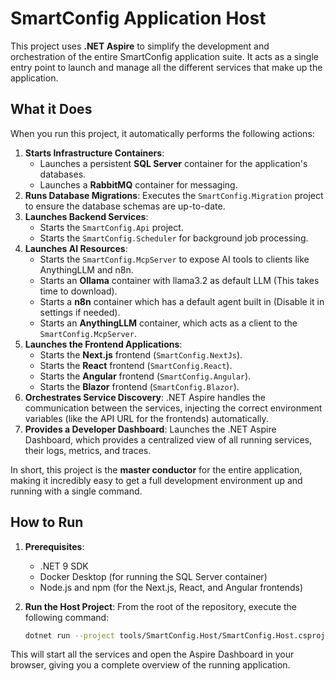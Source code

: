 # SmartConfig Application Host

This project uses **.NET Aspire** to simplify the development and orchestration of the entire SmartConfig application suite. It acts as a single entry point to launch and manage all the different services that make up the application.

## What it Does

When you run this project, it automatically performs the following actions:

1.  **Starts Infrastructure Containers**:
    -   Launches a persistent **SQL Server** container for the application's databases.
    -   Launches a **RabbitMQ** container for messaging.
2.  **Runs Database Migrations**: Executes the `SmartConfig.Migration` project to ensure the database schemas are up-to-date.
3.  **Launches Backend Services**:
    -   Starts the `SmartConfig.Api` project.
    -   Starts the `SmartConfig.Scheduler` for background job processing.
4.  **Launches AI Resources**:
    -   Starts the `SmartConfig.McpServer` to expose AI tools to clients like AnythingLLM and n8n.
    -   Starts an **Ollama** container with llama3.2 as default LLM (This takes time to download). 
    -   Starts a **n8n** container which has a default agent built in (Disable it in settings if needed).
    -   Starts an **AnythingLLM** container, which acts as a client to the `SmartConfig.McpServer`.
5.  **Launches the Frontend Applications**:
    -   Starts the **Next.js** frontend (`SmartConfig.NextJs`).
    -   Starts the **React** frontend (`SmartConfig.React`).
    -   Starts the **Angular** frontend (`SmartConfig.Angular`).
    -   Starts the **Blazor** frontend (`SmartConfig.Blazor`).
6.  **Orchestrates Service Discovery**: .NET Aspire handles the communication between the services, injecting the correct environment variables (like the API URL for the frontends) automatically.
7.  **Provides a Developer Dashboard**: Launches the .NET Aspire Dashboard, which provides a centralized view of all running services, their logs, metrics, and traces.

In short, this project is the **master conductor** for the entire application, making it incredibly easy to get a full development environment up and running with a single command.

## How to Run

1.  **Prerequisites**:
    -   .NET 9 SDK
    -   Docker Desktop (for running the SQL Server container)
    -   Node.js and npm (for the Next.js, React, and Angular frontends)

2.  **Run the Host Project**:
    From the root of the repository, execute the following command:

    ```bash
    dotnet run --project tools/SmartConfig.Host/SmartConfig.Host.csproj
    ```

This will start all the services and open the Aspire Dashboard in your browser, giving you a complete overview of the running application.